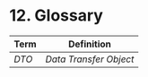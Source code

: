 # 12. Glossary

| Term        | Definition             |
|-------------|------------------------|
| *DTO*       | *Data Transfer Object* |
